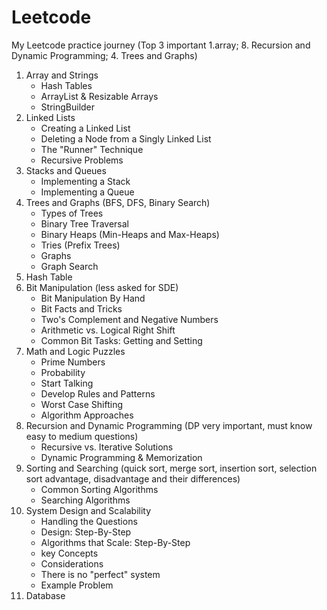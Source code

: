 # Leetcode
My Leetcode practice journey (Top 3 important 1.array; 8. Recursion and Dynamic Programming; 4. Trees and Graphs)
1. Array and Strings
   - Hash Tables
   - ArrayList & Resizable Arrays
   - StringBuilder
3. Linked Lists
   - Creating a Linked List
   - Deleting a Node from a Singly Linked List
   - The "Runner" Technique
   - Recursive Problems
5. Stacks and Queues
   - Implementing a Stack
   - Implementing a Queue
7. Trees and Graphs (BFS, DFS, Binary Search)
   - Types of Trees
   - Binary Tree Traversal
   - Binary Heaps (Min-Heaps and Max-Heaps)
   - Tries (Prefix Trees)
   - Graphs
   - Graph Search
9. Hash Table
10. Bit Manipulation (less asked for SDE)
    - Bit Manipulation By Hand
    - Bit Facts and Tricks
    - Two's Complement and Negative Numbers
    - Arithmetic vs. Logical Right Shift
    - Common Bit Tasks: Getting and Setting
12. Math and Logic Puzzles
    - Prime Numbers
    - Probability
    - Start Talking
    - Develop Rules and Patterns
    - Worst Case Shifting
    - Algorithm Approaches
14. Recursion and Dynamic Programming (DP very important, must know easy to medium questions)
    - Recursive vs. Iterative Solutions
    - Dynamic Programming & Memorization
16. Sorting and Searching (quick sort, merge sort, insertion sort, selection sort advantage, disadvantage and their differences)
    - Common Sorting Algorithms
    - Searching Algorithms
18. System Design and Scalability
    - Handling the Questions
    - Design: Step-By-Step
    - Algorithms that Scale: Step-By-Step
    - key Concepts
    - Considerations
    - There is no "perfect" system
    - Example Problem
19. Database
